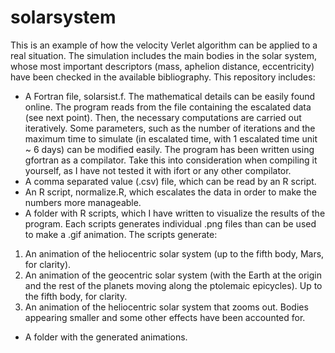 # solarsystem
This is an example of how the velocity Verlet algorithm can be applied to a real situation. The simulation includes the main bodies in the solar system, whose most important descriptors (mass, aphelion distance, eccentricity) have been checked in the available bibliography. This repository includes:
 - A Fortran file, solarsist.f. The mathematical details can be easily found online. The program reads from the file containing the escalated data (see next point). Then, the necessary computations are carried out iteratively. Some parameters, such as the number of iterations and the maximum time to simulate (in escalated time, with 1 escalated time unit ~ 6 days) can be modified easily. The program has been written using gfortran as a compilator. Take this into consideration when compiling it yourself, as I have not tested it with ifort or any other compilator.
 - A comma separated value (.csv) file, which can be read by an R script.
 - An R script, normalize.R, which escalates the data in order to make the numbers more manageable.
 - A folder with R scripts, which I have written to visualize the results of the program. Each scripts generates individual .png files than can be used to make a .gif animation. The scripts generate:
 1. An animation of the heliocentric solar system (up to the fifth body, Mars, for clarity).
 2. An animation of the geocentric solar system (with the Earth at the origin and the rest of the planets moving along the ptolemaic epicycles). Up to the fifth body, for clarity.
 3. An animation of the heliocentric solar system that zooms out. Bodies appearing smaller and some other effects have been accounted for. 
 - A folder with the generated animations. 
